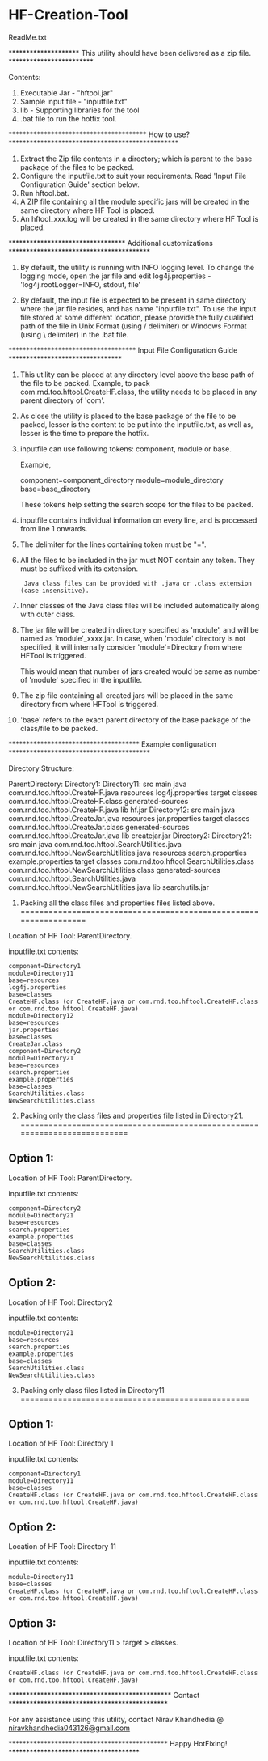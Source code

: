 # HF-Creation-Tool

ReadMe.txt


******************** This utility should have been delivered as a zip file. ************************

Contents:
1. Executable Jar - "hftool.jar"
2. Sample input file - "inputfile.txt"
3. lib - Supporting libraries for the tool
4. .bat file to run the hotfix tool.

*************************************** How to use? ************************************************

1. Extract the Zip file contents in a directory; which is parent to the base package of the files to be packed.
2. Configure the inputfile.txt to suit your requirements. Read 'Input File Configuration Guide' section below.
3. Run hftool.bat.
4. A ZIP file containing all the module specific jars will be created in the same directory where HF Tool is placed.
5. An hftool_xxx.log will be created in the same directory where HF Tool is placed.

********************************* Additional customizations ****************************************

1. By default, the utility is running with INFO logging level.
   To change the logging mode, open the jar file and edit log4j.properties - 'log4j.rootLogger=INFO, stdout, file'

2. By default, the input file is expected to be present in same directory where the jar file resides, and has name "inputfile.txt".
   To use the input file stored at some different location, please provide the fully qualified path of the file in Unix Format (using / delimiter) or Windows Format (using \\ delimiter)  in the .bat file.

************************************ Input File Configuration Guide ********************************

1. This utility can be placed at any directory level above the base path of the file to be packed.
    Example, to pack com.rnd.too.hftool.CreateHF.class, the utility needs to be placed in any parent directory of 'com'.

2. As close the utility is placed to the base package of the file to be packed,
    lesser is the content to be put into the inputfile.txt, as well as,
    lesser is the time to prepare the hotfix.

3. inputfile can use following tokens: component, module or base.

    Example,

    component=component_directory
    module=module_directory
    base=base_directory

    These tokens help setting the search scope for the files to be packed.

4. inputfile contains individual information on every line, and is processed from line 1 onwards.

5. The delimiter for the lines containing token must be "=".

6. All the files to be included in the jar must NOT contain any token. They must be suffixed with its extension.

        Java class files can be provided with .java or .class extension (case-insensitive).

7. Inner classes of the Java class files will be included automatically along with outer class.

8. The jar file will be created in directory specified as 'module', and will be named as 'module'_xxxx.jar.
    In case, when 'module' directory is not specified, it will internally consider 'module'=Directory from where HFTool is triggered.

    This would mean that number of jars created would be same as number of 'module' specified in the inputfile.

9. The zip file containing all created jars will be placed in the same directory from where HFTool is triggered.

10. 'base' refers to the exact parent directory of the base package of the class/file to be packed.

************************************* Example configuration ****************************************

Directory Structure:

ParentDirectory:
    Directory1:
        Directory11:
            src
                main
                    java
                        com.rnd.too.hftool.CreateHF.java
                    resources
                        log4j.properties
            target
                classes
                    com.rnd.too.hftool.CreateHF.class
                generated-sources
                    com.rnd.too.hftool.CreateHF.java
                lib
                    hf.jar
        Directory12:
            src
                main
                    java
                        com.rnd.too.hftool.CreateJar.java
                    resources
                        jar.properties
            target
                classes
                    com.rnd.too.hftool.CreateJar.class
                generated-sources
                    com.rnd.too.hftool.CreateJar.java
                lib
                    createjar.jar
    Directory2:
        Directory21:
            src
                main
                    java
                        com.rnd.too.hftool.SearchUtilities.java
                        com.rnd.too.hftool.NewSearchUtilities.java
                    resources
                        search.properties
                        example.properties
            target
                classes
                    com.rnd.too.hftool.SearchUtilities.class
                    com.rnd.too.hftool.NewSearchUtilities.class
                generated-sources
                    com.rnd.too.hftool.SearchUtilities.java
                    com.rnd.too.hftool.NewSearchUtilities.java
                lib
                    searchutils.jar


1. Packing all the class files and properties files listed above.
=================================================================

Location of HF Tool: ParentDirectory.

inputfile.txt contents:

    component=Directory1
    module=Directory11
    base=resources
    log4j.properties
    base=classes
    CreateHF.class (or CreateHF.java or com.rnd.too.hftool.CreateHF.class or com.rnd.too.hftool.CreateHF.java)
    module=Directory12
    base=resources
    jar.properties
    base=classes
    CreateJar.class
    component=Directory2
    module=Directory21
    base=resources
    search.properties
    example.properties
    base=classes
    SearchUtilities.class
    NewSearchUtilities.class


2. Packing only the class files and properties file listed in Directory21.
==========================================================================

Option 1:
---------

Location of HF Tool: ParentDirectory.

inputfile.txt contents:

    component=Directory2
    module=Directory21
    base=resources
    search.properties
    example.properties
    base=classes
    SearchUtilities.class
    NewSearchUtilities.class

Option 2:
---------

Location of HF Tool: Directory2

inputfile.txt contents:

    module=Directory21
    base=resources
    search.properties
    example.properties
    base=classes
    SearchUtilities.class
    NewSearchUtilities.class

3. Packing only class files listed in Directory11
=================================================

Option 1:
---------

Location of HF Tool: Directory 1

inputfile.txt contents:

    component=Directory1
    module=Directory11
    base=classes
    CreateHF.class (or CreateHF.java or com.rnd.too.hftool.CreateHF.class or com.rnd.too.hftool.CreateHF.java)

Option 2:
---------

Location of HF Tool: Directory 11

inputfile.txt contents:

    module=Directory11
    base=classes
    CreateHF.class (or CreateHF.java or com.rnd.too.hftool.CreateHF.class or com.rnd.too.hftool.CreateHF.java)

Option 3:
---------

Location of HF Tool: Directory11 > target > classes.

inputfile.txt contents:

    CreateHF.class (or CreateHF.java or com.rnd.too.hftool.CreateHF.class or com.rnd.too.hftool.CreateHF.java)

********************************************** Contact *********************************************

 For any assistance using this utility, contact Nirav Khandhedia @ niravkhandhedia043126@gmail.com

********************************************* Happy HotFixing! *************************************
